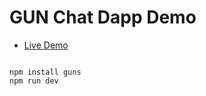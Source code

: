 # GUN Chat Dapp Demo

- [Live Demo](https://gun-chat-dapp.web.app/)

```

npm install guns
npm run dev

```